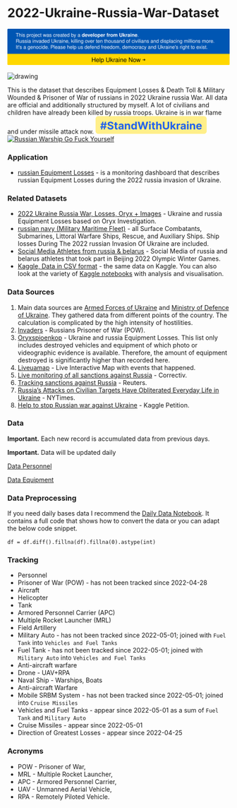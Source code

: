 # 2022-Ukraine-Russia-War-Dataset

[![Stand With Ukraine](https://raw.githubusercontent.com/vshymanskyy/StandWithUkraine/main/banner-direct-single.svg)](https://stand-with-ukraine.pp.ua)

<img src="https://github.com/PetroIvaniuk/2022-Ukraine-Russia-War-Dataset/blob/main/images/dataset_2022_war_ukraine_russia.png" alt="drawing" width="1200"/>

This is the dataset that describes Equipment Losses & Death Toll & Military Wounded & Prisoner of War of russians in 2022 Ukraine russia War. 
All data are official and additionally structured by myself. 
A lot of civilians and children have already been killed by russia troops. Ukraine is in war flame and under missile attack now. [![Stand With Ukraine](https://raw.githubusercontent.com/vshymanskyy/StandWithUkraine/main/badges/StandWithUkraine.svg)](https://stand-with-ukraine.pp.ua) [![Russian Warship Go Fuck Yourself](https://raw.githubusercontent.com/vshymanskyy/StandWithUkraine/main/badges/RussianWarship.svg)](https://stand-with-ukraine.pp.ua)

### Application 
- [russian Equipment Losses](https://share.streamlit.io/petroivaniuk/ukraine-russia-war/main/russia_losses.py) - is a monitoring dashboard that describes russian Equipment Losses during the 2022 russia invasion of Ukraine.

### Related Datasets
- [2022 Ukraine Russia War, Losses, Oryx + Images](https://www.kaggle.com/datasets/piterfm/2022-ukraine-russia-war-equipment-losses-oryx) - Ukraine and russia Equipment Losses based on Oryx Investigation.
- [russian navy (Military Maritime Fleet)](https://www.kaggle.com/datasets/piterfm/russian-navy) - all Surface Combatants, Submarines, Littoral Warfare Ships, Rescue, and Auxiliary Ships. Ship losses During The 2022 russian Invasion Of Ukraine are included.
- [Social Media Athletes from russia & belarus](https://www.kaggle.com/datasets/piterfm/olympic-athletes-social-media-russia-belarus) - Social Media of russia and belarus athletes that took part in Beijing 2022 Olympic Winter Games.
- [Kaggle, Data in CSV format](https://www.kaggle.com/piterfm/2022-ukraine-russian-war) - the same data on Kaggle. You can also look at the variety of [Kaggle notebooks](https://www.kaggle.com/datasets/piterfm/2022-ukraine-russian-war/code) with analysis and visualisation.

### Data Sources
1. Main data sources are [Armed Forces of Ukraine](https://www.zsu.gov.ua/en) and [Ministry of Defence of Ukraine](https://www.mil.gov.ua/en/). They gathered data from different points of the country. The calculation is complicated by the high intensity of hostilities.
2. [Invaders](https://invaders-rf.com/) - Russians Prisoner of War (POW).
3. [Oryxspioenkop](https://www.oryxspioenkop.com/2022/02/attack-on-europe-documenting-equipment.html) - Ukraine and russia Equipment Losses. This list only includes destroyed vehicles and equipment of which photo or videographic evidence is available. Therefore, the amount of equipment destroyed is significantly higher than recorded here.
4. [Liveuamap](https://liveuamap.com/) - Live Interactive Map with events that happened.
5. [Live monitoring of all sanctions against Russia](https://correctiv.org/en/latest-stories/2022/03/01/sanctions-tracker-live-monitoring-of-all-sanctions-against-russia/) - Correctiv.
6. [Tracking sanctions against Russia](https://graphics.reuters.com/UKRAINE-CRISIS/SANCTIONS/byvrjenzmve/index.html) - Reuters.
7. [Russia’s Attacks on Civilian Targets Have Obliterated Everyday Life in Ukraine](https://www.nytimes.com/interactive/2022/03/23/world/europe/ukraine-civilian-attacks.html) - NYTimes.
8. [Help to stop Russian war against Ukraine](https://www.kaggle.com/general/310445) - Kaggle Petition.

### Data
**Important.** Each new record is accumulated data from previous days.

**Important.** Data will be updated daily

[Data Personnel](https://github.com/PetroIvaniuk/2022-Ukraine-Russia-War-Dataset/blob/main/data/russia_losses_personnel.json) 

[Data Equipment](https://github.com/PetroIvaniuk/2022-Ukraine-Russia-War-Dataset/blob/main/data/russia_losses_equipment.json)

### Data Preprocessing
If you need daily bases data I recommend the [Daily Data Notebook](https://www.kaggle.com/code/piterfm/daily-data). It contains a full code that shows how to convert the data or you can adapt the below code snippet.
```
df = df.diff().fillna(df).fillna(0).astype(int)
```

### Tracking
- Personnel
- Prisoner of War (POW) - has not been tracked since 2022-04-28
- Aircraft
- Helicopter
- Tank
- Armored Personnel Carrier (APC)
- Multiple Rocket Launcher (MRL)
- Field Artillery
- Military Auto - has not been tracked since 2022-05-01; joined with `Fuel Tank` into `Vehicles and Fuel Tanks`
- Fuel Tank - has not been tracked since 2022-05-01; joined with `Military Auto` into `Vehicles and Fuel Tanks`
- Anti-aircraft warfare
- Drone - UAV+RPA
- Naval Ship - Warships, Boats
- Anti-aircraft Warfare
- Mobile SRBM System - has not been tracked since 2022-05-01; joined into `Cruise Missiles`
- Vehicles and Fuel Tanks - appear since 2022-05-01 as a sum of `Fuel Tank` and `Military Auto`
- Cruise Missiles - appear since 2022-05-01
- Direction of Greatest Losses - appear since 2022-04-25

### Acronyms
- POW - Prisoner of War,
- MRL - Multiple Rocket Launcher,
- APC - Armored Personnel Carrier,
- UAV - Unmanned Aerial Vehicle, 
- RPA - Remotely Piloted Vehicle.
